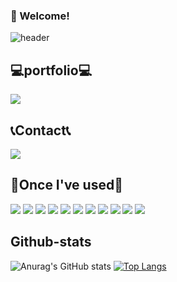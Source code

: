 
<!-- info -->
### :wave: Welcome!
![header](https://capsule-render.vercel.app/api?type=wave&color=auto&height=300&section=header&text=Junior%20Backend%20Developer%20Lee%20Kwon-hee.&fontSize=30)

💻portfolio💻
--
<a href="https://www.notion.so/d017b334b7234f1b8c403999fe2633b7"><img src="https://img.shields.io/badge/notion-000000?style=flat-square&logo=notion&logoColor=white"/></a>

📞Contact📞
--
 <a href="mailto:hee900590@gmail.com"><img src="https://img.shields.io/badge/Gmail-EA4335?style=flat-square&logo=Gmail&logoColor=black"/></a> 



🔨Once I've used🔨
--
<img src="https://img.shields.io/badge/eclipseide-2C2255.svg?&style=for-the-badge&logo=eclipseide&logoColor=white"> <img src="https://img.shields.io/badge/intellijidea-000000.svg?&style=for-the-badge&logo=intellijidea&logoColor=white"> <img src="https://img.shields.io/badge/java-%23007396.svg?&style=for-the-badge&logo=java&logoColor=white" /> <img src="https://img.shields.io/badge/javascript-%23F7DF1E.svg?&style=for-the-badge&logo=javascript&logoColor=black" /> <img src="https://img.shields.io/badge/springboot-6DB33F.svg?&style=for-the-badge&logo=springboot&logoColor=white"> <img src="https://img.shields.io/badge/springsecurity-6DB33F.svg?&style=for-the-badge&logo=springsecurity&logoColor=white"> <img src="https://img.shields.io/badge/react-61DAFB.svg?&style=for-the-badge&logo=react&logoColor=white"> <img src="https://img.shields.io/badge/github-181717.svg?&style=for-the-badge&logo=github&logoColor=white"> <img src="https://img.shields.io/badge/git-F05032.svg?&style=for-the-badge&logo=git&logoColor=white"> <img src="https://img.shields.io/badge/oracle-F80000.svg?&style=for-the-badge&logo=oracle&logoColor=white"> <img src="https://img.shields.io/badge/mysql-4479A1.svg?&style=for-the-badge&logo=mysql&logoColor=white">








Github-stats
--
![Anurag's GitHub stats](https://github-readme-stats.vercel.app/api?username=hee9005&show_icons=true&theme=radical) [![Top Langs](https://github-readme-stats.vercel.app/api/top-langs/?username=hee9005&layout=compact)](https://github.com/hee9005/github-readme-stats)
